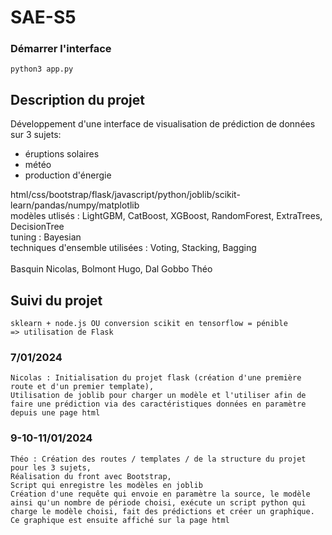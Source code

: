 # SAE-S5

### Démarrer l'interface
    python3 app.py

## Description du projet
Développement d'une interface de visualisation de prédiction de données sur 3 sujets:
<ul><li>éruptions solaires</li><li>météo</li><li>production d'énergie</li></ul>
html/css/bootstrap/flask/javascript/python/joblib/scikit-learn/pandas/numpy/matplotlib
<br> modèles utlisés : LightGBM, CatBoost, XGBoost, RandomForest, ExtraTrees, DecisionTree
<br> tuning : Bayesian
<br> techniques d'ensemble utilisées : Voting, Stacking, Bagging
<br><br> Basquin Nicolas, Bolmont Hugo, Dal Gobbo Théo

## Suivi du projet
    sklearn + node.js OU conversion scikit en tensorflow = pénible
    => utilisation de Flask

### 7/01/2024
    Nicolas : Initialisation du projet flask (création d'une première route et d'un premier template),
    Utilisation de joblib pour charger un modèle et l'utiliser afin de faire une prédiction via des caractéristiques données en paramètre depuis une page html

### 9-10-11/01/2024
    Théo : Création des routes / templates / de la structure du projet pour les 3 sujets,
    Réalisation du front avec Bootstrap,
    Script qui enregistre les modèles en joblib
    Création d'une requête qui envoie en paramètre la source, le modèle ainsi qu'un nombre de période choisi, exécute un script python qui charge le modèle choisi, fait des prédictions et créer un graphique. Ce graphique est ensuite affiché sur la page html 